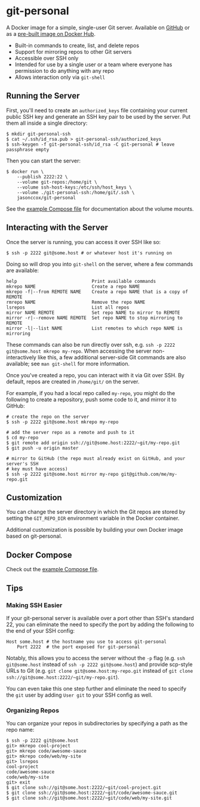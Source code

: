 # git-personal

A Docker image for a simple, single-user Git server. Available on [GitHub](https://github.com/jasonccox/git-personal) or as a [pre-built image on Docker Hub](https://hub.docker.com/r/jasonccox/git-personal).

- Built-in commands to create, list, and delete repos
- Support for mirroring repos to other Git servers
- Accessible over SSH only
- Intended for use by a single user or a team where everyone has permission to do anything with any repo
- Allows interaction only via `git-shell`

## Running the Server

First, you'll need to create an `authorized_keys` file containing your current public SSH key and generate an SSH key pair to be used by the server. Put them all inside a single directory:

```
$ mkdir git-personal-ssh
$ cat ~/.ssh/id_rsa.pub > git-personal-ssh/authorized_keys
$ ssh-keygen -f git-personal-ssh/id_rsa -C git-personal # leave passphrase empty
```

Then you can start the server:

```
$ docker run \
    --publish 2222:22 \
    --volume git-repos:/home/git \
    --volume ssh-host-keys:/etc/ssh/host_keys \
    --volume ./git-personal-ssh:/home/git/.ssh \
    jasonccox/git-personal
```

See the [example Compose file](./examples/docker-compose.yaml) for documentation about the volume mounts.

## Interacting with the Server

Once the server is running, you can access it over SSH like so:

```
$ ssh -p 2222 git@some.host # or whatever host it's running on
```

Doing so will drop you into `git-shell` on the server, where a few commands are available:

```
help                            Print available commands
mkrepo NAME                     Create a repo NAME
mkrepo -f|--from REMOTE NAME    Create a repo NAME that is a copy of REMOTE
rmrepo NAME                     Remove the repo NAME
lsrepos                         List all repos
mirror NAME REMOTE              Set repo NAME to mirror to REMOTE
mirror -r|--remove NAME REMOTE  Set repo NAME to stop mirroring to REMOTE
mirror -l|--list NAME           List remotes to which repo NAME is mirroring
```

These commands can also be run directly over ssh, e.g. `ssh -p 2222 git@some.host mkrepo my-repo`. When accessing the server non-interactively like this, a few additional server-side Git commands are also available; see `man git-shell` for more information.

Once you've created a repo, you can interact with it via Git over SSH. By default, repos are created in `/home/git/` on the server.

For example, if you had a local repo called `my-repo`, you might do the following to create a repository, push some code to it, and mirror it to GitHub:

```
# create the repo on the server
$ ssh -p 2222 git@some.host mkrepo my-repo

# add the server repo as a remote and push to it
$ cd my-repo
$ git remote add origin ssh://git@some.host:2222/~git/my-repo.git
$ git push -u origin master

# mirror to GitHub (the repo must already exist on GitHub, and your server's SSH
# key must have access)
$ ssh -p 2222 git@some.host mirror my-repo git@github.com/me/my-repo.git
```

## Customization

You can change the server directory in which the Git repos are stored by setting the `GIT_REPO_DIR` environment variable in the Docker container.

Additional customization is possible by building your own Docker image based on git-personal.

## Docker Compose

Check out the [example Compose file](./examples/docker-compose.yaml).

## Tips

### Making SSH Easier

If your git-personal server is available over a port other than SSH's standard 22, you can eliminate the need to specify the port by adding the following to the end of your SSH config:

```
Host some.host # the hostname you use to access git-personal
    Port 2222  # the port exposed for git-personal
```

Notably, this allows you to access the server without the `-p` flag (e.g. `ssh git@some.host` instead of `ssh -p 2222 git@some.host`) and provide scp-style URLs to Git (e.g. `git clone git@some.host:my-repo.git` instead of `git clone ssh://git@some.host:2222/~git/my-repo.git`).

You can even take this one step further and eliminate the need to specify the `git` user by adding `User git` to your SSH config as well.

### Organizing Repos

You can organize your repos in subdirectories by specifying a path as the repo name:

```
$ ssh -p 2222 git@some.host
git> mkrepo cool-project
git> mkrepo code/awesome-sauce
git> mkrepo code/web/my-site
git> lsrepos
cool-project
code/awesome-sauce
code/web/my-site
git> exit
$ git clone ssh://git@some.host:2222/~git/cool-project.git
$ git clone ssh://git@some.host:2222/~git/code/awesome-sauce.git
$ git clone ssh://git@some.host:2222/~git/code/web/my-site.git
```
